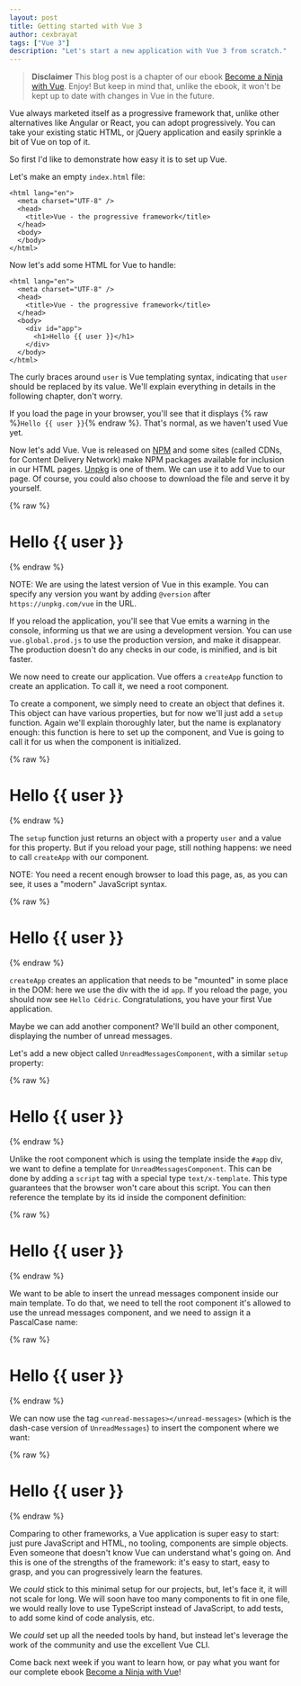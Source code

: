 ```yaml
---
layout: post
title: Getting started with Vue 3
author: cexbrayat
tags: ["Vue 3"]
description: "Let's start a new application with Vue 3 from scratch."
---
```


> **Disclaimer**
> This blog post is a chapter of our ebook [Become a Ninja with Vue](https://books.ninja-squad.com/vue). Enjoy! But keep in mind that, unlike the ebook, it won't be kept up to date with changes in Vue in the future.

Vue always marketed itself as a progressive framework that,
unlike other alternatives like Angular or React,
you can adopt progressively.
You can take your existing static HTML,
or jQuery application
and easily sprinkle a bit of Vue on top of it.

So first I'd like to demonstrate how easy it is to set up Vue.

Let's make an empty `index.html` file:

    <html lang="en">
      <meta charset="UTF-8" />
      <head>
        <title>Vue - the progressive framework</title>
      </head>
      <body>
      </body>
    </html>


Now let's add some HTML for Vue to handle:

    <html lang="en">
      <meta charset="UTF-8" />
      <head>
        <title>Vue - the progressive framework</title>
      </head>
      <body>
        <div id="app">
          <h1>Hello {{ user }}</h1>
        </div>
      </body>
    </html>

The curly braces around `user` is Vue templating syntax,
indicating that `user` should be replaced by its value.
We'll explain everything in details in the following chapter,
don't worry.

If you load the page in your browser,
you'll see that it displays {% raw %}`Hello {{ user }}`{% endraw %}.
That's normal, as we haven't used Vue yet.

Now let's add Vue.
Vue is released on [NPM](https://www.npmjs.com/package/vue)
and some sites (called CDNs, for Content Delivery Network)
make NPM packages available for inclusion in our HTML pages.
[Unpkg](https://unpkg.com/) is one of them.
We can use it to add Vue to our page.
Of course, you could also choose
to download the file and serve it by yourself.

{% raw %}
    <html lang="en">
      <meta charset="UTF-8" />
      <head>
        <title>Vue - the progressive framework</title>
        <script src="https://unpkg.com/vue@next/dist/vue.global.js"></script>
      </head>
      <body>
        <div id="app">
          <h1>Hello {{ user }}</h1>
        </div>
      </body>
    </html>
{% endraw %}

NOTE: We are using the latest version of Vue in this example.
You can specify any version you want by adding `@version` after `https://unpkg.com/vue`
in the URL.

If you reload the application,
you'll see that Vue emits a warning in the console,
informing us that we are using a development version.
You can use `vue.global.prod.js` to use the production version,
and make it disappear.
The production doesn't do any checks in our code,
is minified, and is bit faster.

We now need to create our application.
Vue offers a `createApp` function to create an application.
To call it, we need a root component.

To create a component,
we simply need to create an object
that defines it.
This object can have various properties,
but for now we'll just add a `setup` function.
Again we'll explain thoroughly later,
but the name is explanatory enough:
this function is here to set up the component,
and Vue is going to call it for us
when the component is initialized.

{% raw %}
    <html lang="en">
      <meta charset="UTF-8" />
      <head>
        <title>Vue - the progressive framework</title>
        <script src="https://unpkg.com/vue@next/dist/vue.global.js"></script>
      </head>
      <body>
        <div id="app">
          <h1>Hello {{ user }}</h1>
        </div>
        <script>
          const RootComponent = {
            setup() {
              return { user: 'Cédric' };
            }
          };
        </script>
      </body>
    </html>
{% endraw %}

The `setup` function just returns an object with a property `user`
and a value for this property.
But if you reload your page, still nothing happens:
we need to call `createApp` with our component.

NOTE: You need a recent enough browser to load this page, as,
as you can see, it uses a "modern" JavaScript syntax.

{% raw %}
    <html lang="en">
      <meta charset="UTF-8" />
      <head>
        <title>Vue - the progressive framework</title>
        <script src="https://unpkg.com/vue@next/dist/vue.global.js"></script>
      </head>
      <body>
        <div id="app">
          <h1>Hello {{ user }}</h1>
        </div>
        <script>
          const RootComponent = {
            setup() {
              return { user: 'Cédric' };
            }
          };
          const app = Vue.createApp(RootComponent);
          app.mount('#app');
        </script>
      </body>
    </html>
{% endraw %}

`createApp` creates an application that needs to be "mounted"
in some place in the DOM: here we use the div with the id `app`.
If you reload the page,
you should now see `Hello Cédric`.
Congratulations, you have your first Vue application.

Maybe we can add another component?
We'll build an other component,
displaying the number of unread messages.

Let's add a new object called `UnreadMessagesComponent`,
with a similar `setup` property:

{% raw %}
    <html lang="en">
      <meta charset="UTF-8" />
      <head>
        <title>Vue - the progressive framework</title>
        <script src="https://unpkg.com/vue@next/dist/vue.global.js"></script>
      </head>
      <body>
        <div id="app">
          <h1>Hello {{ user }}</h1>
        </div>
        <script>
          const UnreadMessagesComponent = {
            setup() {
              return { unreadMessagesCount: 4 };
            }
          };
          const RootComponent = {
            setup() {
              return { user: 'Cédric' };
            }
          };
          const app = Vue.createApp(RootComponent);
          app.mount('#app');
        </script>
      </body>
    </html>
{% endraw %}

Unlike the root component which is using the template inside the `#app` div,
we want to define a template for `UnreadMessagesComponent`.
This can be done by adding a `script` tag
with a special type `text/x-template`.
This type guarantees that the browser won't care about this script.
You can then reference the template by its id inside the component definition:

{% raw %}
    <html lang="en">
      <meta charset="UTF-8" />
      <head>
        <title>Vue - the progressive framework</title>
        <script src="https://unpkg.com/vue@next/dist/vue.global.js"></script>
        <script type="text/x-template" id="unread-messages-template">
          <div>You have {{ unreadMessagesCount }} messages</div>
        </script>
      </head>
      <body>
        <div id="app">
          <h1>Hello {{ user }}</h1>
        </div>
        <script>
          const UnreadMessagesComponent = {
            template: '#unread-messages-template',
            setup() {
              return { unreadMessagesCount: 4 };
            }
          };
          const RootComponent = {
            setup() {
              return { user: 'Cédric' };
            }
          };
          const app = Vue.createApp(RootComponent);
          app.mount('#app');
        </script>
      </body>
    </html>
{% endraw %}

We want to be able to insert the unread
messages component inside our main template.
To do that, we need to tell the root component
it's allowed to use the unread messages component,
and we need to assign it a PascalCase name:

{% raw %}
    <html lang="en">
      <meta charset="UTF-8" />
      <head>
        <title>Vue - the progressive framework</title>
        <script src="https://unpkg.com/vue@next/dist/vue.global.js"></script>
        <script type="text/x-template" id="unread-messages-template">
          <div>You have {{ unreadMessagesCount }} messages</div>
        </script>
      </head>
      <body>
        <div id="app">
          <h1>Hello {{ user }}</h1>
        </div>
        <script>
          const UnreadMessagesComponent = {
            template: '#unread-messages-template',
            setup() {
              return { unreadMessagesCount: 4 };
            }
          };
          const RootComponent = {
            components: {
              UnreadMessages: UnreadMessagesComponent
            },
            setup() {
              return { user: 'Cédric' };
            }
          };
          const app = Vue.createApp(RootComponent);
          app.mount('#app');
        </script>
      </body>
    </html>
{% endraw %}

We can now use the tag `<unread-messages></unread-messages>`
(which is the dash-case version of `UnreadMessages`) to insert the component where we want:

{% raw %}
    <html lang="en">
      <meta charset="UTF-8" />
      <head>
        <title>Vue - the progressive framework</title>
        <script src="https://unpkg.com/vue@next/dist/vue.global.js"></script>
        <script type="text/x-template" id="unread-messages-template">
          <div>You have {{ unreadMessagesCount }} messages</div>
        </script>
      </head>
      <body>
        <div id="app">
          <h1>Hello {{ user }}</h1>
          <unread-messages></unread-messages>
        </div>
        <script>
          const UnreadMessagesComponent = {
            template: '#unread-messages-template',
            setup() {
              return { unreadMessagesCount: 4 };
            }
          };
          const RootComponent = {
            components: {
              UnreadMessages: UnreadMessagesComponent
            },
            setup() {
              return { user: 'Cédric' };
            }
          };
          const app = Vue.createApp(RootComponent);
          app.mount('#app');
        </script>
      </body>
    </html>
{% endraw %}

Comparing to other frameworks,
a Vue application is super easy to start:
just pure JavaScript and HTML,
no tooling, components are simple objects.
Even someone that doesn't know Vue can understand what's going on.
And this is one of the strengths of the framework:
it's easy to start, easy to grasp,
and you can progressively learn the features.

We _could_ stick to this minimal setup for our projects,
but, let's face it, it will not scale for long.
We will soon have too many components to fit in one file,
we would really love to use TypeScript instead of JavaScript,
to add tests, to add some kind of code analysis, etc.

We _could_ set up all the needed tools by hand,
but instead let's leverage the work of the community
and use the excellent Vue CLI.

Come back next week if you want to learn how,
or pay what you want for our complete ebook
[Become a Ninja with Vue](https://books.ninja-squad.com/vue)!